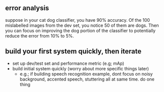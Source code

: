 ## error analysis

suppose in your cat dog classifier, you have 90% accuracy. Of the 100 mislabelled images from the dev set, you notice 50 of them are dogs. Then you can focus on improving the dog portion of the classifier to potentially reduce the error from 10% to 5%.

## build your first system quickly, then iterate

- set up dev/test set and performance metric (e.g; mAp)
- build initial system quickly (worry about more specific things later)
  - e.g.; if building speech recognition example, dont focus on noisy background, accented speech, stuttering all at same time. do one thing
  
 
